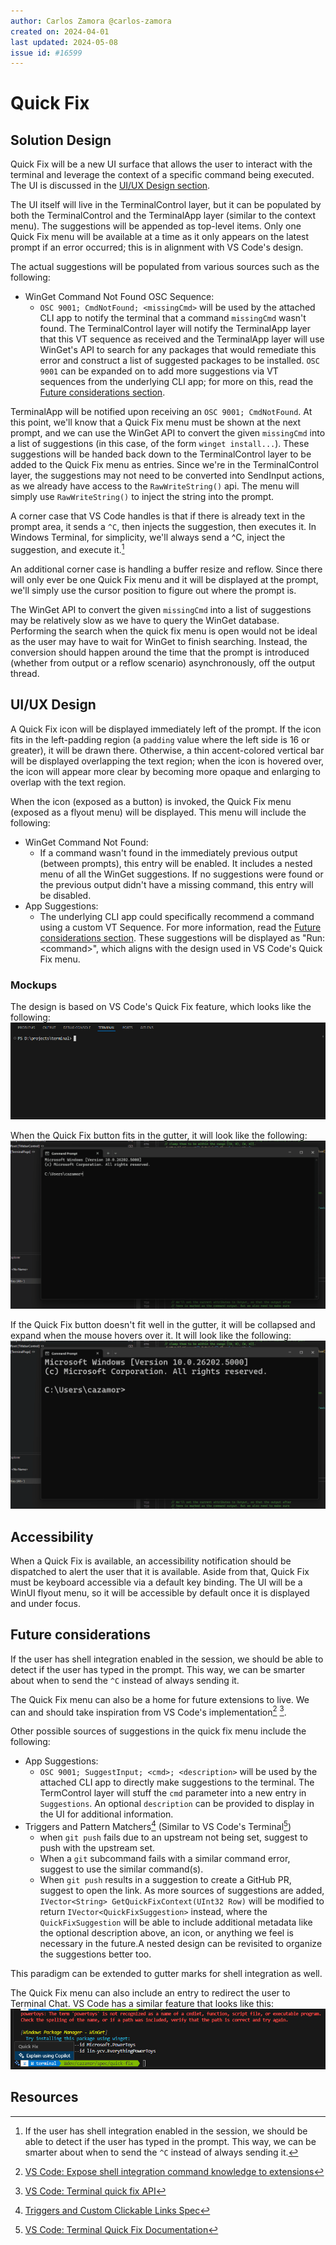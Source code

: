 ```yaml
---
author: Carlos Zamora @carlos-zamora
created on: 2024-04-01
last updated: 2024-05-08
issue id: #16599
---
```

# Quick Fix
## Solution Design
Quick Fix will be a new UI surface that allows the user to interact with the terminal and leverage the context of a specific command being executed. The UI is discussed in the [UI/UX Design section](#ui/ux-design).

The UI itself will live in the TerminalControl layer, but it can be populated by both the TerminalControl and the TerminalApp layer (similar to the context menu). The suggestions will be appended as top-level items. Only one Quick Fix menu will be available at a time as it only appears on the latest prompt if an error occurred; this is in alignment with VS Code's design.

The actual suggestions will be populated from various sources such as the following:
- WinGet Command Not Found OSC Sequence:
	- `OSC 9001; CmdNotFound; <missingCmd>` will be used by the attached CLI app to notify the terminal that a command `missingCmd` wasn't found. The TerminalControl layer will notify the TerminalApp layer that this VT sequence as received and the TerminalApp layer will use WinGet's API to search for any packages that would remediate this error and construct a list of suggested packages to be installed.
`OSC 9001` can be expanded on to add more suggestions via VT sequences from the underlying CLI app; for more on this, read the [Future considerations section](#future-considerations).

TerminalApp will be notified upon receiving an `OSC 9001; CmdNotFound`. At this point, we'll know that a Quick Fix menu must be shown at the next prompt, and we can use the WinGet API to convert the given `missingCmd` into a list of suggestions (in this case, of the form `winget install...`). These suggestions will be handed back down to the TerminalControl layer to be added to the Quick Fix menu as entries. Since we're in the TerminalControl layer, the suggestions may not need to be converted into SendInput actions, as we already have access to the `RawWriteString()` api. The menu will simply use `RawWriteString()` to inject the string into the prompt.

A corner case that VS Code handles is that if there is already text in the prompt area, it sends a `^C`, then injects the suggestion, then executes it. In Windows Terminal, for simplicity, we'll always send a ^C, inject the suggestion, and execute it.[^5]

An additional corner case is handling a buffer resize and reflow. Since there will only ever be one Quick Fix menu and it will be displayed at the prompt, we'll simply use the cursor position to figure out where the prompt is.

The WinGet API to convert the given `missingCmd` into a list of suggestions may be relatively slow as we have to query the WinGet database. Performing the search when the quick fix menu is open would not be ideal as the user may have to wait for WinGet to finish searching. Instead, the conversion should happen around the time that the prompt is introduced (whether from output or a reflow scenario) asynchronously, off the output thread.

## UI/UX Design
A Quick Fix icon will be displayed immediately left of the prompt. If the icon fits in the left-padding region (a `padding` value where the left side is 16 or greater), it will be drawn there. Otherwise, a thin accent-colored vertical bar will be displayed overlapping the text region; when the icon is hovered over, the icon will appear more clear by becoming more opaque and enlarging to overlap with the text region.

When the icon (exposed as a button) is invoked, the Quick Fix menu (exposed as a flyout menu) will be displayed. This menu will include the following:
- WinGet Command Not Found:
	- If a command wasn't found in the immediately previous output (between prompts), this entry will be enabled. It includes a nested menu of all the WinGet suggestions. If no suggestions were found or the previous output didn't have a missing command, this entry will be disabled.
- App Suggestions:
	- The underlying CLI app could specifically recommend a command using a custom VT Sequence. For more information, read the [Future considerations section](#future-considerations).
These suggestions will be displayed as "Run: \<command\>", which aligns with the design used in VS Code's Quick Fix menu.

### Mockups
The design is based on VS Code's Quick Fix feature, which looks like the following:
![VS Code Quick Fix feature](vscode-quickfix.gif)

When the Quick Fix button fits in the gutter, it will look like the following:
![Normal version of Quick Fix menu](quickFix-normal.gif)

If the Quick Fix button doesn't fit well in the gutter, it will be collapsed and expand when the mouse hovers over it. It will look like the following:
![Collapsed version of Quick Fix menu](quickFix-collapsed.gif)

## Accessibility
When a Quick Fix is available, an accessibility notification should be dispatched to alert the user that it is available. Aside from that, Quick Fix must be keyboard accessible via a default key binding. The UI will be a WinUI flyout menu, so it will be accessible by default once it is displayed and under focus.

## Future considerations
If the user has shell integration enabled in the session, we should be able to detect if the user has typed in the prompt. This way, we can be smarter about when to send the `^C` instead of always sending it.

The Quick Fix menu can also be a home for future extensions to live. We can and should take inspiration from VS Code's implementation[^2] [^3].

Other possible sources of suggestions in the quick fix menu include the following:
- App Suggestions:
	- `OSC 9001; SuggestInput; <cmd>; <description>` will be used by the attached CLI app to directly make suggestions to the terminal. The TermControl layer will stuff the `cmd` parameter into a new entry in `Suggestions`. An optional `description` can be provided to display in the UI for additional information.
- Triggers and Pattern Matchers[^4] (Similar to VS Code's Terminal[^1])
	- when `git push` fails due to an upstream not being set, suggest to push with the upstream set.
	- When a `git` subcommand fails with a similar command error, suggest to use the similar command(s).
	- When `git push` results in a suggestion to create a GitHub PR, suggest to open the link.
As more sources of suggestions are added, `IVector<String> GetQuickFixContext(UInt32 Row)` will be modified to return `IVector<QuickFixSuggestion>` instead, where the `QuickFixSuggestion` will be able to include additional metadata like the optional description above, an icon, or anything we feel is necessary in the future.A nested design can be revisited to organize the suggestions better too.

This paradigm can be extended to gutter marks for shell integration as well.

The Quick Fix menu can also include an entry to redirect the user to Terminal Chat. VS Code has a similar feature that looks like this:
![VS Code Copilot](vscode-copilot.png)

## Resources
[^1]: [VS Code: Terminal Quick Fix Documentation](https://code.visualstudio.com/docs/terminal/shell-integration#_quick-fixes)
[^2]: [VS Code: Expose shell integration command knowledge to extensions](https://github.com/microsoft/vscode/issues/145234)
[^3]: [VS Code: Terminal quick fix API](https://github.com/microsoft/vscode/issues/162950)
[^4]: [Triggers and Custom Clickable Links Spec](https://github.com/microsoft/terminal/pull/15700)
[^5]: If the user has shell integration enabled in the session, we should be able to detect if the user has typed in the prompt. This way, we can be smarter about when to send the `^C` instead of always sending it.